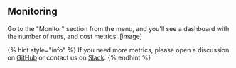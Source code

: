 ## Monitoring
Go to the "Monitor" section from the menu, and you'll see a dashboard with the number of runs, and cost metrics.
[image]

{% hint style="info" %}
If you need more metrics, please open a discussion on [GitHub](https://github.com/workflowai/workflowai/discussions/categories/ideas) or contact us on [Slack](https://workflowai.com/slack).
{% endhint %}
